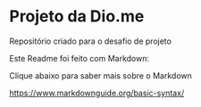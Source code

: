 # Projeto da Dio.me
Repositório criado para o desafio de projeto

Este Readme foi feito com Markdown:

Clique abaixo para saber mais sobre o Markdown

https://www.markdownguide.org/basic-syntax/
